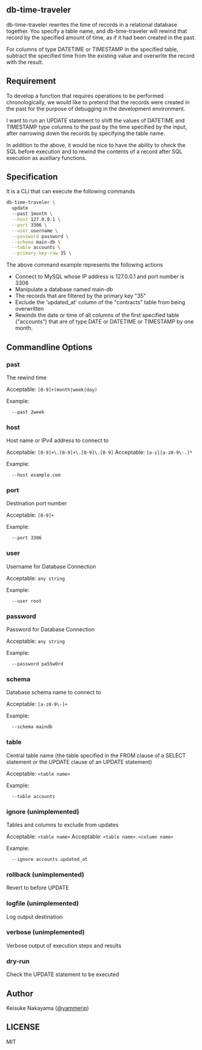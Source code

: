 db-time-traveler
---

db-time-traveler rewrites the time of records in a relational database together.
You specify a table name, and db-time-traveler will rewind that record by the specified amount of time, as if it had been created in the past.

For columns of type DATETIME or TIMESTAMP in the specified table, subtract the specified time from the existing value and overwrite the record with the result.

## Requirement

To develop a function that requires operations to be performed chronologically, we would like to pretend that the records were created in the past for the purpose of debugging in the development environment.

I want to run an UPDATE statement to shift the values of DATETIME and TIMESTAMP type columns to the past by the time specified by the input, after narrowing down the records by specifying the table name.

In addition to the above, it would be nice to have the ability to check the SQL before execution and to rewind the contents of a record after SQL execution as auxiliary functions.

## Specification

It is a CLI that can execute the following commands

```bash
db-time-traveler \
  update
  --past 1month \
  --host 127.0.0.1 \
  --port 3306 \
  --user username \
  --password password \
  --schema main-db \
  --table accounts \
  --primary-key-raw 35 \
```

The above command example represents the following actions

- Connect to MySQL whose IP address is 127.0.0.1 and port number is 3306
- Manipulate a database named main-db
- The records that are filtered by the primary key "35"
- Exclude the 'updated_at' column of the "contracts" table from being overwritten
- Rewinds the date or time of all columns of the first specified table ("accounts") that are of type DATE or DATETIME or TIMESTAMP by one month.

## Commandline Options

### past

The rewind time

Acceptable: `[0-9]+(month|week|day)`

Example:

```
  --past 2week
```

### host

Host name or IPv4 address to connect to

Acceptable: `[0-9]+\.[0-9]+\.[0-9]\.[0-9]`
Acceptable: `[a-z][a-z0-9\-.]*`

Example:

```
  --host example.com
```

### port

Destination port number

Acceptable: `[0-9]+`

Example:

```
  --port 3306
```

### user

Username for Database Connection

Acceptable: `any string`

Example:

```
  --user root
```

### password

Password for Database Connection

Acceptable: `any string`

Example:

```
  --password pa55w0rd
```

### schema

Database schema name to connect to

Acceptable: `[a-z0-9\-]+`

Example:

```
  --schema maindb
```

### table

Central table name (the table specified in the FROM clause of a SELECT statement or the UPDATE clause of an UPDATE statement)

Acceptable: `<table name>`

Example:

```
  --table accounts
```

### ignore (unimplemented)

Tables and columns to exclude from updates

Acceptable: `<table name>`
Acceptable: `<table name>.<column name>`

Example:

```
  --ignore accounts.updated_at
```

### rollback (unimplemented)

Revert to before UPDATE

### logfile (unimplemented)

Log output destination

### verbose (unimplemented)

Verbose output of execution steps and results

### dry-run

Check the UPDATE statement to be executed

## Author

Keisuke Nakayama ([@yammerjp](https://github.com/yammerjp))

## LICENSE

MIT
